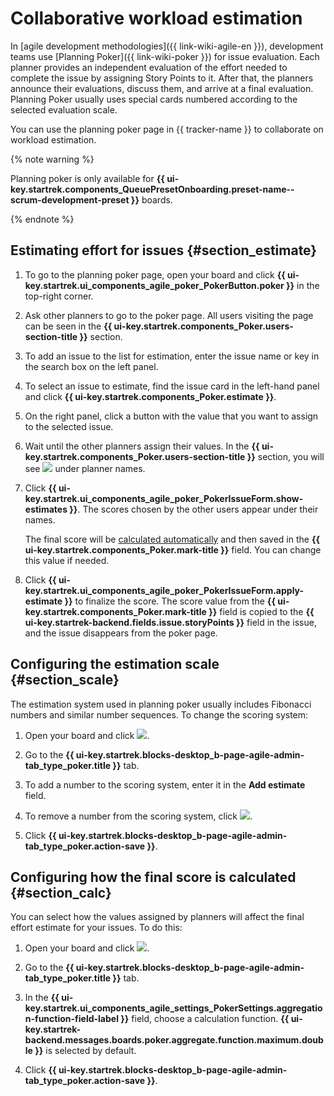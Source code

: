 # Collaborative workload estimation

In [agile development methodologies]({{ link-wiki-agile-en }}), development teams use [Planning Poker]({{ link-wiki-poker }}) for issue evaluation. Each planner provides an independent evaluation of the effort needed to complete the issue by assigning Story Points to it. After that, the planners announce their evaluations, discuss them, and arrive at a final evaluation. Planning Poker usually uses special cards numbered according to the selected evaluation scale.

You can use the planning poker page in {{ tracker-name }} to collaborate on workload estimation.

{% note warning %}

Planning poker is only available for **{{ ui-key.startrek.components_QueuePresetOnboarding.preset-name--scrum-development-preset }}** boards.

{% endnote %}

## Estimating effort for issues {#section_estimate}

1. To go to the planning poker page, open your board and click **{{ ui-key.startrek.ui_components_agile_poker_PokerButton.poker }}** in the top-right corner.

1. Ask other planners to go to the poker page. All users visiting the page can be seen in the **{{ ui-key.startrek.components_Poker.users-section-title }}** section.

1. To add an issue to the list for estimation, enter the issue name or key in the search box on the left panel.

1. To select an issue to estimate, find the issue card in the left-hand panel and click **{{ ui-key.startrek.components_Poker.estimate }}**.

1. On the right panel, click a button with the value that you want to assign to the selected issue.

1. Wait until the other planners assign their values. In the **{{ ui-key.startrek.components_Poker.users-section-title }}** section, you will see ![](../../_assets/tracker/estimate-done.png) under planner names.

1. Click **{{ ui-key.startrek.ui_components_agile_poker_PokerIssueForm.show-estimates }}**. The scores chosen by the other users appear under their names.

    The final score will be [calculated automatically](#section_calc) and then saved in the **{{ ui-key.startrek.components_Poker.mark-title }}** field. You can change this value if needed.

1. Click **{{ ui-key.startrek.ui_components_agile_poker_PokerIssueForm.apply-estimate }}** to finalize the score. The score value from the **{{ ui-key.startrek.components_Poker.mark-title }}** field is copied to the **{{ ui-key.startrek-backend.fields.issue.storyPoints }}** field in the issue, and the issue disappears from the poker page.

## Configuring the estimation scale {#section_scale}

The estimation system used in planning poker usually includes Fibonacci numbers and similar number sequences. To change the scoring system:

1. Open your board and click ![](../../_assets/tracker/edit-agile.png).

1. Go to the **{{ ui-key.startrek.blocks-desktop_b-page-agile-admin-tab_type_poker.title }}** tab.

1. To add a number to the scoring system, enter it in the **Add estimate** field.

1. To remove a number from the scoring system, click ![](../../_assets/tracker/delete-agile-status.png).

1. Click **{{ ui-key.startrek.blocks-desktop_b-page-agile-admin-tab_type_poker.action-save }}**.

## Configuring how the final score is calculated {#section_calc}

You can select how the values assigned by planners will affect the final effort estimate for your issues. To do this:

1. Open your board and click ![](../../_assets/tracker/edit-agile.png).

1. Go to the **{{ ui-key.startrek.blocks-desktop_b-page-agile-admin-tab_type_poker.title }}** tab.

1. In the **{{ ui-key.startrek.ui_components_agile_settings_PokerSettings.aggregation-function-field-label }}** field, choose a calculation function. **{{ ui-key.startrek-backend.messages.boards.poker.aggregate.function.maximum.double }}** is selected by default.

1. Click **{{ ui-key.startrek.blocks-desktop_b-page-agile-admin-tab_type_poker.action-save }}**.
